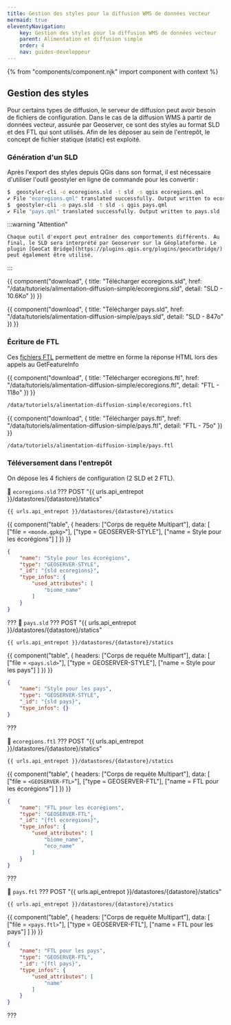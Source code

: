 ```yaml
---
title: Gestion des styles pour la diffusion WMS de données vecteur
mermaid: true
eleventyNavigation:
    key: Gestion des styles pour la diffusion WMS de données vecteur
    parent: Alimentation et diffusion simple
    order: 4
    nav: guides-developpeur
---
```

{% from "components/component.njk" import component with context %}

## Gestion des styles

Pour certains types de diffusion, le serveur de diffusion peut avoir besoin de fichiers de configuration. Dans le cas de la diffusion WMS à partir de données vecteur, assurée par Geoserver, ce sont des styles au format SLD et des FTL qui sont utilisés. Afin de les déposer au sein de l'entrepôt, le concept de fichier statique (static) est exploité.

### Génération d'un SLD

Après l'export des styles depuis QGis dans son format, il est nécessaire d'utiliser l'outil geostyler en ligne de commande pour les convertir :

```bash
$  geostyler-cli -o ecoregions.sld -t sld -s qgis ecoregions.qml 
✔ File "ecoregions.qml" translated successfully. Output written to ecoregions.sld
$  geostyler-cli -o pays.sld -t sld -s qgis pays.qml 
✔ File "pays.qml" translated successfully. Output written to pays.sld
```

:::warning "Attention"

    Chaque outil d'export peut entraîner des comportements différents. Au final, le SLD sera interprété par Geoserver sur la Géoplateforme. Le plugin [GeoCat Bridge](https://plugins.qgis.org/plugins/geocatbridge/) peut également être utilisé.
:::    

{{ component("download", {
    title: "Télécharger ecoregions.sld",
    href: "/data/tutoriels/alimentation-diffusion-simple/ecoregions.sld",
    detail: "SLD - 10.6Ko"
}) }}

{{ component("download", {
    title: "Télécharger pays.sld",
    href: "/data/tutoriels/alimentation-diffusion-simple/pays.sld",
    detail: "SLD - 847o"
}) }}

### Écriture de FTL

Ces [fichiers FTL](https://docs.geoserver.org/stable/en/user/tutorials/freemarker.html) permettent de mettre en forme la réponse HTML lors des appels au GetFeatureInfo


{{ component("download", {
    title: "Télécharger ecoregions.ftl",
    href: "/data/tutoriels/alimentation-diffusion-simple/ecoregions.ftl",
    detail: "FTL - 118o"
}) }}

```html title="Contenu"
/data/tutoriels/alimentation-diffusion-simple/ecoregions.ftl
```

{{ component("download", {
    title: "Télécharger pays.ftl",
    href: "/data/tutoriels/alimentation-diffusion-simple/pays.ftl",
    detail: "FTL - 75o"
}) }}

```html title="Contenu"
/data/tutoriels/alimentation-diffusion-simple/pays.ftl
```

### Téléversement dans l'entrepôt

On dépose les 4 fichiers de configuration (2 SLD et 2 FTL).

📄 `ecoregions.sld`
??? POST "{{ urls.api_entrepot }}/datastores/{datastore}/statics"

``` title="Contenu" 
{{ urls.api_entrepot }}/datastores/{datastore}/statics
```

{{ component("table", {
    headers: ["Corps de requête Multipart"],
    data: [
        ["file = `<monde.gpkg>`"],
        ["type = GEOSERVER-STYLE"],
        ["name = Style pour les écorégions"]
    ]
}) }} 

```json
{
    "name": "Style pour les écorégions",
    "type": "GEOSERVER-STYLE",
    "_id": "{sld ecoregions}",
    "type_infos": {
        "used_attributes": [
            "biome_name"
        ]
    }
}
```
???
📄 `pays.sld`
??? POST "{{ urls.api_entrepot }}/datastores/{datastore}/statics"

``` title="Contenu" 
{{ urls.api_entrepot }}/datastores/{datastore}/statics
```

{{ component("table", {
    headers: ["Corps de requête Multipart"],
    data: [
        ["file = `<pays.sld>`"],
        ["type = GEOSERVER-STYLE"],
        ["name = Style pour les pays"]
    ]
}) }} 

```json
{
    "name": "Style pour les pays",
    "type": "GEOSERVER-STYLE",
    "_id": "{sld pays}",
    "type_infos": {}
}
```
???

📄 `ecoregions.ftl`
??? POST "{{ urls.api_entrepot }}/datastores/{datastore}/statics"

``` title="Contenu" 
{{ urls.api_entrepot }}/datastores/{datastore}/statics
```

{{ component("table", {
    headers: ["Corps de requête Multipart"],
    data: [
        ["file = `<GEOSERVER-FTL>`"],
        ["type = GEOSERVER-FTL"],
        ["name = FTL pour les écorégions"]
    ]
}) }} 

```json
{
    "name": "FTL pour les écorégions",
    "type": "GEOSERVER-FTL",
    "_id": "{ftl ecoregions}",
    "type_infos": {
        "used_attributes": [
            "biome_name",
            "eco_name"
        ]
    }
}
```
???

📄 `pays.ftl`
??? POST "{{ urls.api_entrepot }}/datastores/{datastore}/statics"

``` title="Contenu" 
{{ urls.api_entrepot }}/datastores/{datastore}/statics
```

{{ component("table", {
    headers: ["Corps de requête Multipart"],
    data: [
        ["file = `<pays.ftl>`"],
        ["type = GEOSERVER-FTL"],
        ["name = FTL pour les pays"]
    ]
}) }} 

```json
{
    "name": "FTL pour les pays",
    "type": "GEOSERVER-FTL",
    "_id": "{ftl pays}",
    "type_infos": {
        "used_attributes": [
            "name"
        ]
    }
}
```
???